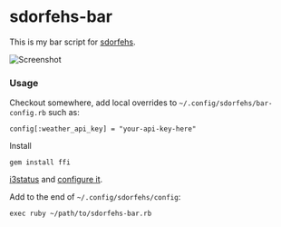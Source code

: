 # sdorfehs-bar

This is my bar script for
[sdorfehs](https://github.com/jcs/sdorfehs).

![Screenshot](https://jcs.org/images/sdorfehs-bar.png)

### Usage

Checkout somewhere, add local overrides to `~/.config/sdorfehs/bar-config.rb`
such as:

	config[:weather_api_key] = "your-api-key-here"

Install

	gem install ffi
 
[i3status](https://i3wm.org/i3status/)
and
[configure it](https://github.com/jcs/dotfiles/blob/master/.i3status.conf).

Add to the end of `~/.config/sdorfehs/config`:

	exec ruby ~/path/to/sdorfehs-bar.rb
